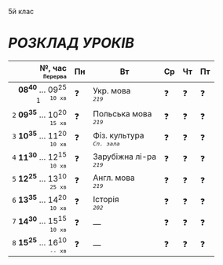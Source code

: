 5й клас

# *РОЗКЛАД УРОКІВ*

| №, час <br><sup>`Перерва`</sup> | Пн | Вт | Ср | Чт | Пт |
|---:|---|---|---|---|---|
| **08<sup>40</sup>** … 09<sup>25</sup> <br>`1`   <sup>` 10 хв`</sup> | ❓ | Укр. мова <br>*<sup>`219`</sup>* | ❓ | ❓ | ❓ |
| `2` **09<sup>35</sup>** … 10<sup>20</sup> <br><sup>` 15 хв`</sup> | ❓ | Польська мова <br>*<sup>`219`</sup>* | ❓ | ❓ | ❓ |
| `3` **10<sup>35</sup>** … 11<sup>20</sup> <br><sup>` 10 хв`</sup> | ❓ | Фіз. культура <br>*<sup>`Сп. зала`</sup>* | ❓ | ❓ | ❓ |
| `4` **11<sup>30</sup>** … 12<sup>15</sup> <br><sup>` 10 хв`</sup> | ❓ | Зарубіжна лі-ра <br>*<sup>`219`</sup>* | ❓ | ❓ | ❓ |
| `5` **12<sup>25</sup>** … 13<sup>10</sup> <br><sup>` 25 хв`</sup> | ❓ | Англ. мова <br>*<sup>`219`</sup>* | ❓ | ❓ | ❓ |
| `6` **13<sup>35</sup>** … 14<sup>20</sup> <br><sup>` 10 хв`</sup> | ❓ | Історія <br>*<sup>`202`</sup>* | ❓ | ❓ | ❓ |
| `7` **14<sup>30</sup>** … 15<sup>15</sup> <br><sup>` 10 хв`</sup> | ❓ | — | ❓ | ❓ | ❓ |
| `8` **15<sup>25</sup>** … 16<sup>10</sup> <br><sup>` -- хв`</sup> | ❓ | — | ❓ | ❓ | ❓ |
